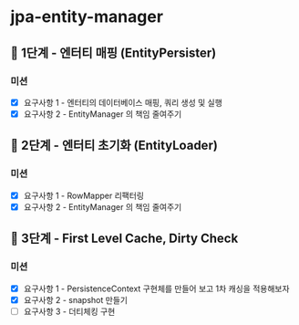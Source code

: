 # jpa-entity-manager

## 🚀 1단계 - 엔터티 매핑 (EntityPersister)
### 미션
- [x] 요구사항 1 - 엔터티의 데이터베이스 매핑, 쿼리 생성 및 실행
- [x] 요구사항 2 - EntityManager 의 책임 줄여주기

## 🚀 2단계 - 엔터티 초기화 (EntityLoader)
### 미션
- [x] 요구사항 1 - RowMapper 리팩터링
- [x] 요구사항 2 - EntityManager 의 책임 줄여주기

## 🚀 3단계 - First Level Cache, Dirty Check
### 미션
- [x] 요구사항 1 - PersistenceContext 구현체를 만들어 보고 1차 캐싱을 적용해보자
- [x] 요구사항 2 - snapshot 만들기
- [ ] 요구사항 3 - 더티체킹 구현
